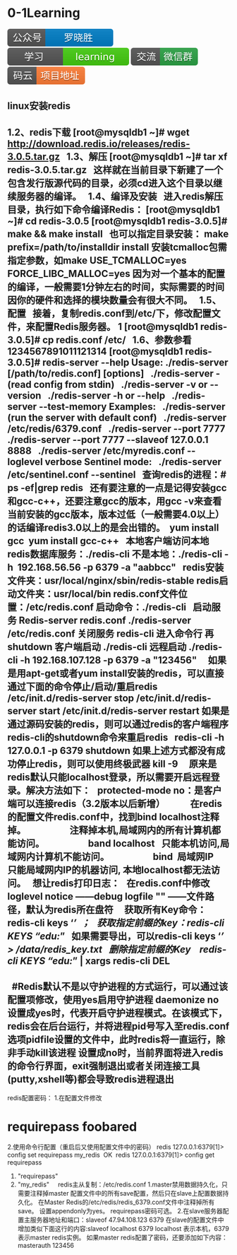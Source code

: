 # 0-1Learning

![alt text](../../static/common/svg/luoxiaosheng.svg "公众号")
![alt text](../../static/common/svg/luoxiaosheng_learning.svg "学习")
![alt text](../../static/common/svg/luoxiaosheng_wechat.svg "微信")
![alt text](../../static/common/svg/luoxiaosheng_gitee.svg "码云")

## linux安装redis 


1.2、redis下载
[root@mysqldb1 ~]# wget http://download.redis.io/releases/redis-3.0.5.tar.gz
 
1.3、解压
[root@mysqldb1 ~]# tar xf redis-3.0.5.tar.gz
 
这样就在当前目录下新建了一个包含发行版源代码的目录，必须cd进入这个目录以继续服务器的编译。
 
1.4、编译及安装
 
进入redis解压目录，执行如下命令编译Redis：
[root@mysqldb1 ~]# cd redis-3.0.5 
[root@mysqldb1 redis-3.0.5]# make && make install
 
也可以指定目录安装：
make prefix=/path/to/installdir install
安装tcmalloc包需指定参数，如make USE_TCMALLOC=yes FORCE_LIBC_MALLOC=yes
因为对一个基本的配置的编译，一般需要1分钟左右的时间，实际需要的时间因你的硬件和选择的模块数量会有很大不同。
 
1.5、配置
 
接着，复制redis.conf到/etc/下，修改配置文件，来配置Redis服务器。
1 [root@mysqldb1 redis-3.0.5]# cp redis.conf /etc/
 
1.6、参数参看
1234567891011121314 [root@mysqldb1 redis-3.0.5]# redis-server --help 
Usage: ./redis-server [/path/to/redis.conf] [options] 
  ./redis-server - (read config from stdin) 
  ./redis-server -v or --version 
  ./redis-server -h or --help 
  ./redis-server --test-memory <megabytes> 
Examples: 
  ./redis-server (run the server with default conf) 
  ./redis-server /etc/redis/6379.conf 
  ./redis-server --port 7777 
  ./redis-server --port 7777 --slaveof 127.0.0.1 8888 
  ./redis-server /etc/myredis.conf --loglevel verbose 
Sentinel mode: 
  ./redis-server /etc/sentinel.conf --sentinel
 
查询redis的进程：# ps -ef|grep redis
 
还有要注意的一点是记得安装gcc和gcc-c++，还要注意gcc的版本，用gcc -v来查看当前安装的gcc版本，版本过低（一般需要4.0以上）的话编译redis3.0以上的是会出错的。
 yum install gcc
 yum install gcc-c++
 
本地客户端访问本地redis数据库服务：./redis-cli
不是本地：./redis-cli -h  192.168.56.56 -p 6379 -a "aabbcc"
 
redis安装文件夹：usr/local/nginx/sbin/redis-stable
redis启动文件夹：usr/local/bin
redis.conf文件位置：/etc/redis.conf
启动命令：./redis-cli
 
启动服务
Redis-server redis.conf
./redis-server /etc/redis.conf
关闭服务
redis-cli 进入命令行 再shutdown
客户端启动
./redis-cli
远程启动
./redis-cli -h 192.168.107.128 -p 6379 -a "123456"
 
 
如果是用apt-get或者yum install安装的redis，可以直接通过下面的命令停止/启动/重启redis
 
/etc/init.d/redis-server stop
/etc/init.d/redis-server start
/etc/init.d/redis-server restart
如果是通过源码安装的redis，则可以通过redis的客户端程序redis-cli的shutdown命令来重启redis
 
redis-cli -h 127.0.0.1 -p 6379 shutdown
如果上述方式都没有成功停止redis，则可以使用终极武器 kill -9
 
 
原来是redis默认只能localhost登录，所以需要开启远程登录。解决方法如下：
 
protected-mode no：是客户端可以连接redis（3.2版本以后新增）
 
　　在redis的配置文件redis.conf中，找到bind localhost注释掉。
 
　　　　注释掉本机,局域网内的所有计算机都能访问。
 
　　　　band localhost   只能本机访问,局域网内计算机不能访问。
 
　　　　bind  局域网IP    只能局域网内IP的机器访问, 本地localhost都无法访问。
 
想让redis打印日志：
  在redis.conf中修改
loglevel notice ——debug
logfile "" ——文件路径，默认为redis所在盘符
 
 
获取所有Key命令：redis-cli keys ‘*’  ；
 
获取指定前缀的key：redis-cli KEYS “edu:*”
 
如果需要导出，可以redis-cli keys ‘*’ > /data/redis_key.txt
 
删除指定前缀的Key    redis-cli KEYS “edu:*” | xargs redis-cli DEL
------------------------------------------------------------------------------------
 
#Redis默认不是以守护进程的方式运行，可以通过该配置项修改，使用yes启用守护进程
daemonize no
 
设置成yes时，代表开启守护进程模式。在该模式下，redis会在后台运行，并将进程pid号写入至redis.conf选项pidfile设置的文件中，此时redis将一直运行，除非手动kill该进程
设置成no时，当前界面将进入redis的命令行界面，exit强制退出或者关闭连接工具(putty,xshell等)都会导致redis进程退出
 
--------------------------------------------------------------------------------
redis配置密码：
1.在配置文件修改
# requirepass foobared
2.使用命令行配置（重启后又使用配置文件中的密码）
redis 127.0.0.1:6379[1]> config set requirepass my_redis  
OK  
redis 127.0.0.1:6379[1]> config get requirepass  
1) "requirepass"  
2) "my_redis" 
 
 
redis主从复制：/etc/redis.conf
1.master禁用数据持久化，只需要注释掉master 配置文件中的所有save配置，然后只在slave上配置数据持久化。
在Master Redis的/etc/redis/redis_6379.conf文件中注释掉所有save。 
设置appendonly为yes。 
requirepass密码可选。
2.在slave服务器配置主服务器地址和端口：slaveof 47.94.108.123 6379
在slave的配置文件中增加类似下面这行的内容:slaveof localhost 6379
localhost 表示本机，6379表示master redis实例。
如果master redis配置了密码，还要添加如下内容：
masterauth 123456
